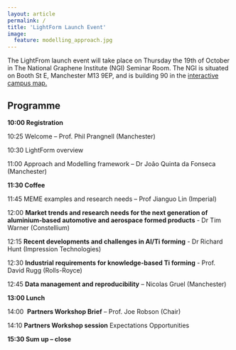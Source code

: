 ```yaml
---
layout: article
permalink: /
title: 'LightForm Launch Event'
image:
  feature: modelling_approach.jpg
---
```


The LightFrom launch event will take place on Thursday the 19th of October in The National Graphene Institute (NGI) Seminar Room. The NGI is situated on Booth St E, Manchester M13 9EP, and is building 90 in the [interactive campus map.](http://www.manchester.ac.uk/discover/maps/interactive-map/)

## Programme

**10:00 	Registration**

10:25 	Welcome – Prof. Phil Prangnell (Manchester)

10:30 	LightForm overview

11:00 	Approach and Modelling framework – Dr João Quinta da Fonseca (Manchester)

**11:30 	Coffee**

11:45 	MEME examples and research needs –  Prof Jianguo Lin (Imperial)

12:00 	**Market trends and research needs for the next generation of aluminium-based automotive and aerospace formed products** - Dr Tim Warner (Constellium)

12:15 	**Recent developments and challenges in Al/Ti forming** - Dr Richard Hunt (Impression Technologies)

12:30 	**Industrial requirements for knowledge-based Ti forming** - Prof. David Rugg (Rolls-Royce)

12:45 	**Data management and reproducibility** – Nicolas Gruel (Manchester)

**13:00 	Lunch**

14:00 	**Partners Workshop Brief** – Prof. Joe Robson (Chair)

14:10 	**Partners Workshop session** Expectations Opportunities

**15:30 	Sum up – close**
